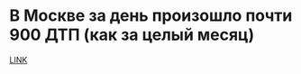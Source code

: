 # В Москве за день произошло почти 900 ДТП (как за целый месяц)



[LINK](https://varlamov.ru/2068604.html)